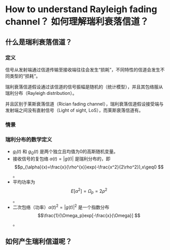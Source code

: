 # How to understand Rayleigh fading channel？ 如何理解瑞利衰落信道？

## 什么是瑞利衰落信道？
### 定义
信号从发射端通过信道传输至接收端往往会发生“损耗”，不同特性的信道会发生不同类型的“损耗”。

瑞利衰落信道假设通过该信道的信号振幅是随机的（统计模型），并且其包络服从瑞利分布（Rayleigh distribution）。

并且区别于莱斯衰落信道（Rician fading channel），瑞利衰落信道假设接受端与发射端之间没有直射信号（Light of sight, LoS），而莱斯衰落信道有。

### 情景

### 瑞利分布的数学定义

* $g_I(t)$ 和 $g_Q(t)$ 是两个独立且均值为0的高斯随机变量。
* 接收信号的复包络 $\alpha(t)=|g(t)|$ 是瑞利分布的，即 $$p_{\alpha}(x)=\frac{x}{\rho^{x}}exp(-\frac{x^2}{2\rho^2}),x\geq0 $$。
* 平均功率为 $$ E[\alpha^2]=\Omega_p=2\rho^2$$。
* 二次包络（功率）$\alpha(t)^2=|g(t)|^2$ 是一个指数分布 $$\frac{1}{\Omega_p}exp[-\frac{x}{\Omega}] $$。

## 如何产生瑞利信道呢？


